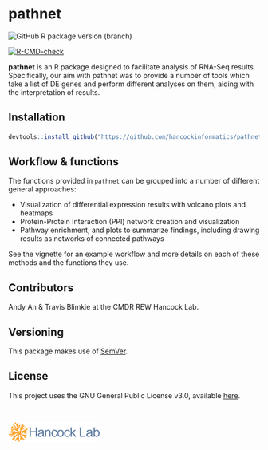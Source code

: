 # pathnet

![GitHub R package version (branch)](https://img.shields.io/github/r-package/v/hancockinformatics/pathnet/master?label=pathnet%40master)

<!-- badges: start -->
[![R-CMD-check](https://github.com/hancockinformatics/pathnet/actions/workflows/R-CMD-check.yaml/badge.svg)](https://github.com/hancockinformatics/pathnet/actions/workflows/R-CMD-check.yaml)
<!-- badges: end -->

**pathnet** is an R package designed to facilitate analysis of RNA-Seq results.
Specifically, our aim with pathnet was to provide a number of tools which 
take a list of DE genes and perform different analyses on them, aiding with the
interpretation of results.

## Installation
```r
devtools::install_github("https://github.com/hancockinformatics/pathnet")
```

## Workflow & functions

The functions provided in `pathnet` can be grouped into a number of different 
general approaches: 

- Visualization of differential expression results with volcano plots and heatmaps
- Protein-Protein Interaction (PPI) network creation and visualization
- Pathway enrichment, and plots to summarize findings, including drawing results
as networks of connected pathways

See the vignette for an example workflow and more details on each of these
methods and the functions they use.
    
## Contributors
Andy An & Travis Blimkie at the CMDR REW Hancock Lab.

## Versioning
This package makes use of [SemVer](https://semver.org/).

## License
This project uses the GNU General Public License v3.0, available
[here](https://github.com/hancockinformatics/SeptiSearch/blob/master/LICENSE).

<br>

[<img src="man/figures/hancock-lab-logo.svg" height="40px">](http://cmdr.ubc.ca/bobh/)
